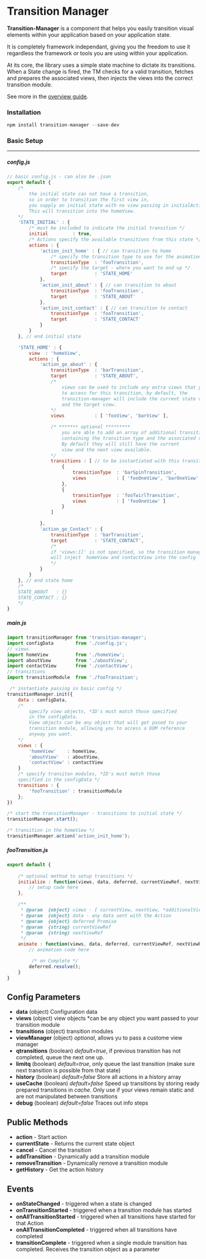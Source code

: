 # Transition Manager

**Transition-Manager** is a component that helps you easily transition visual elements within your application based on your application state.

It is completely framework independant, giving you the freedom to use it regardless the framework or tools you are using within your application.

At its core, the library uses a simple state machine to dictate its transitions. When a State change is fired, the TM checks for a valid transition, fetches and prepares the associated views, then injects the views into the correct transition module.

See more in the [overview guide](/docs/overview.md).

### Installation

```js
npm install transition-manager --save-dev
```

### Basic Setup
------------
##### config.js

```js
// basic config.js - can also be .json
export default {
    /* 
        the initial state can not have a transition, 
        so in order to transition the first view in, 
        you supply an initial state with no view passing in initialActions. 
        This will transition into the homeView. 
    */
    'STATE_INITIAL' : {
        /* must be included to indicate the initial transition */
        initial         : true,
        /* Actions specify the available transitions from this state */
        actions : { 
            'action_init_home' : { // can transition to home
                /* specify the transition type to use for the animation */
                transitionType  : 'fooTransition',
                /* specify the target - where you want to end up */
                target          : 'STATE_HOME'
            },
            'action_init_about' : { // can transition to about
                transitionType  : 'fooTransition',
                target          : 'STATE_ABOUT'
            },
            'action_init_contact' : { // can transition to contact
                transitionType  : 'fooTransition',
                target          : 'STATE_CONTACT'
            }
        }
    }, // end initial state

    'STATE_HOME' : {
        view  : 'homeView',
        actions : {
            'action_go_about' : {
                transitionType  : 'barTransition',
                target          : 'STATE_ABOUT',
                /* 
                    views can be used to include any extra views that you need
                    to access for this transition, by default, the 
                    transition-manager will include the current state view
                    and the target view.
                */
                views           : [ 'fooView', 'barView' ],

                /* ******* optional *********
                    you are able to add an array of additional transitions
                    containing the transition type and the associated views.
                    By default they will still have the current 
                    view and the next view available.
                */
                transitions : [ // to be instantiated with this transition
                    {
                        transitionType  : 'barSpinTransition',
                        views           : [ 'fooOneView', 'barOneView' ]
                    },
                    {
                        transitionType  : 'fooTwirlTransition',
                        views           : [ 'fooOneView' ]
                    }
                ]

            },
            'action_go_Contact' : {
                transitionType  : 'barTransition',
                target          : 'STATE_CONTACT',
                /* 
                if 'views:[]' is not specified, so the transition manager
                will inject  homeView and contactView into the config 
                */
            }
        }
    }, // end state home
    /* 
    STATE_ABOUT   : {}
    STATE_CONTACT : {}
    */
}
```

##### main.js

```js
import transitionManager from 'transition-manager';
import configData        from './config.js';
// views
import homeView          from './homeView';
import aboutView         from './aboutView';
import contactView       from './contactView';
// transitions
import transitionModule  from './fooTransition';

 /* instantiate passing in basic config */
transitionManager.init({
    data : configData,
    /* 
        specify view objects, *ID's must match those specified 
        in the configData.
        View objects can be any object that will get pased to your 
        transition module, allowing you to access a DOM reference 
        anyway you want.
    */
    views : {
        'homeView'    : homeView,
        'aboutView'   : aboutView,
        'contactView' : contactView
    }
    /* specify transiton modules, *ID's must match those 
    specified in the configData */
    transitions : {
        'fooTransition' : transitionModule
    };
})

/* start the transitionManager - transitions to initial state */
transitionManager.start();

/* transition in the homeView */
transitionManager.action('action_init_home');
```
##### fooTransition.js
```js
export default {
    
    /* optional method to setup transitions */
    initialize : function(views, data, deferred, currentViewRef, nextViewRef) {
        // setup code here
    },

    /**
     * @param  {object} views - { currentView, nextView, *additionalViews }
     * @param  {object} data - any data sent with the Action
     * @param  {object} deferred Promise 
     * @param  {string} currentViewRef
     * @param  {string} nextViewRef
     */
    animate : function(views, data, deferred, currentViewRef, nextViewRef) {
        // animation code here

         /* on Complete */
        deferred.resolve();
    }
}
```

Config Parameters
--------
- **data** (object) Configuration data 
- **views** (object) view objects *can be any object you want passed to your transition module
- **transitions** (object) transition modules
- **viewManager** (object) *optional*, allows yu to pass a custome view manager
- **qtransitions** (boolean) *default=true*, if previous transition has not completed, queue the next one up.
- **limitq** (boolean) *default=true*, only queue the last transition (make sure next transition is possible from that state)
- **history** (boolean) *default=false* Store all actions in a history array
- **useCache** (boolean) *default=false* Speed up transitions by storing ready prepared transitions in *cache*. Only use if your views remain static and are not manipulated between transitions
- **debug** (boolean) *default=false* Traces out info steps


Public Methods
--------
- **action** - Start action
- **currentState** - Returns the current state object
- **cancel** - Cancel the transition
- **addTransition** - Dynamically add a transition module
- **removeTransition** - Dynamically remove a transition module
- **getHistory** - Get the action history

Events
--------
- **onStateChanged** - triggered when a state is changed
- **onTransitionStarted** - triggered when a transition module has started
- **onAllTransitionStarted** - triggered when all transitions have started for that Action
- **onAllTransitionCompleted** - triggered when all transitions have completed
- **transitionComplete** - triggered when a single module transition has completed. Receives the transition object as a parameter


